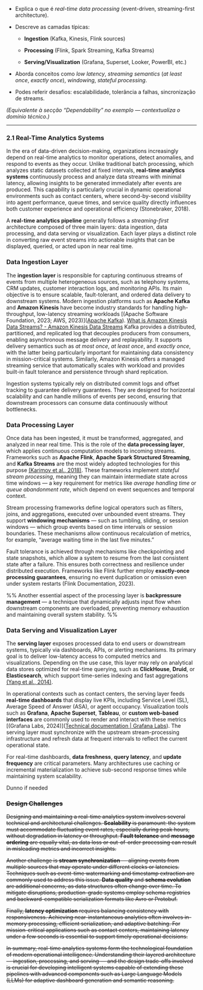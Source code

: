 - Explica o que é _real-time data processing_ (event-driven, streaming-first architecture).
    
- Descreve as camadas típicas:
    
    - **Ingestion** (Kafka, Kinesis, Flink sources)
        
    - **Processing** (Flink, Spark Streaming, Kafka Streams)
        
    - **Serving/Visualization** (Grafana, Superset, Looker, PowerBI, etc.)
        
- Aborda conceitos como _low latency_, _streaming semantics_ (_at least once_, _exactly once_), _windowing_, _stateful processing_.
    
- Podes referir desafios: escalabilidade, tolerância a falhas, sincronização de streams.
    

_(Equivalente à secção “Dependability” no exemplo — contextualiza o domínio técnico.)_


---
### 2.1 Real-Time Analytics Systems
In the era of data-driven decision-making, organizations increasingly depend on real-time analytics to monitor operations, detect anomalies, and respond to events as they occur. Unlike traditional batch processing, which analyzes static datasets collected at fixed intervals, **real-time analytics systems** continuously process and analyze data streams with minimal latency, allowing insights to be generated immediately after events are produced. This capability is particularly crucial in dynamic operational environments such as contact centers, where second-by-second visibility into agent performance, queue times, and service quality directly influences both customer experience and operational efficiency (Stonebraker, 2018).

A **real-time analytics pipeline** generally follows a _streaming-first_ architecture composed of three main layers: data ingestion, data processing, and data serving or visualization. Each layer plays a distinct role in converting raw event streams into actionable insights that can be displayed, queried, or acted upon in near real time.

### Data Ingestion Layer

The **ingestion layer** is responsible for capturing continuous streams of events from multiple heterogeneous sources, such as telephony systems, CRM updates, customer interaction logs, and monitoring APIs. Its main objective is to ensure scalable, fault-tolerant, and ordered data delivery to downstream systems. Modern ingestion platforms such as **Apache Kafka** and **Amazon Kinesis** have become industry standards for handling high-throughput, low-latency streaming workloads [(Apache Software Foundation, 2023; AWS, 2023)]([Apache Kafka](https://kafka.apache.org/)).
[What is Amazon Kinesis Data Streams? - Amazon Kinesis Data Streams](https://docs.aws.amazon.com/streams/latest/dev/introduction.html)
Kafka provides a distributed, partitioned, and replicated log that decouples producers from consumers, enabling asynchronous message delivery and replayability. It supports delivery semantics such as _at most once_, _at least once_, and _exactly once_, with the latter being particularly important for maintaining data consistency in mission-critical systems. Similarly, Amazon Kinesis offers a managed streaming service that automatically scales with workload and provides built-in fault tolerance and persistence through shard replication.

Ingestion systems typically rely on distributed commit logs and offset tracking to guarantee delivery guarantees. They are designed for horizontal scalability and can handle millions of events per second, ensuring that downstream processors can consume data continuously without bottlenecks.

### Data Processing Layer

Once data has been ingested, it must be transformed, aggregated, and analyzed in near real time. This is the role of the **data processing layer**, which applies continuous computation models to incoming streams. Frameworks such as **Apache Flink**, **Apache Spark Structured Streaming**, and **Kafka Streams** are the most widely adopted technologies for this purpose [(Karimov et al., 2018)]([1802.08496](https://arxiv.org/pdf/1802.08496)). These frameworks implement _stateful stream processing_, meaning they can maintain intermediate state across time windows — a key requirement for metrics like _average handling time_ or _queue abandonment rate_, which depend on event sequences and temporal context.

Stream processing frameworks define logical operators such as filters, joins, and aggregations, executed over unbounded event streams. They support **windowing mechanisms** — such as tumbling, sliding, or session windows — which group events based on time intervals or session boundaries. These mechanisms allow continuous recalculation of metrics, for example, “average waiting time in the last five minutes.”

Fault tolerance is achieved through mechanisms like checkpointing and state snapshots, which allow a system to resume from the last consistent state after a failure. This ensures both correctness and resilience under distributed execution. Frameworks like Flink further employ **exactly-once processing guarantees**, ensuring no event duplication or omission even under system restarts (Flink Documentation, 2023).

%% Another essential aspect of the processing layer is **backpressure management** — a technique that dynamically adjusts input flow when downstream components are overloaded, preventing memory exhaustion and maintaining overall system stability. %%

### Data Serving and Visualization Layer

The **serving layer** exposes processed data to end users or downstream systems, typically via dashboards, APIs, or alerting mechanisms. Its primary goal is to deliver low-latency access to computed metrics and visualizations. Depending on the use case, this layer may rely on analytical data stores optimized for real-time querying, such as **ClickHouse**, **Druid**, or **Elasticsearch**, which support time-series indexing and fast aggregations [(Yang et al., 2014)]([yang2014druid.pdf](https://cs-courses.mines.edu/csci598ab/spring2022/assets/papers/yang2014druid.pdf?utm_source=chatgpt.com)).

In operational contexts such as contact centers, the serving layer feeds **real-time dashboards** that display live KPIs, including Service Level (SL), Average Speed of Answer (ASA), or agent occupancy. Visualization tools such as **Grafana**, **Apache Superset**, **Tableau**, or **custom web-based interfaces** are commonly used to render and interact with these metrics [(Grafana Labs, 2024)]([Technical documentation | Grafana Labs](https://grafana.com/docs/)). The serving layer must synchronize with the upstream stream-processing infrastructure and refresh data at frequent intervals to reflect the current operational state.

For real-time dashboards, **data freshness**, **query latency**, and **update frequency** are critical parameters. Many architectures use caching or incremental materialization to achieve sub-second response times while maintaining system scalability.


Dunno if needed
### ~~Design Challenges~~

~~Designing and maintaining a real-time analytics system involves several technical and architectural challenges. **Scalability** is paramount: the system must accommodate fluctuating event rates, especially during peak hours, without degradation in latency or throughput. **Fault tolerance** and **message ordering** are equally vital, as data loss or out-of-order processing can result in misleading metrics and incorrect insights.~~

~~Another challenge is **stream synchronization** — aligning events from multiple sources that may operate under different clocks or latencies. Techniques such as event-time watermarking and timestamp extraction are commonly used to address this issue. **Data quality** and **schema evolution** are additional concerns, as data structures often change over time. To mitigate disruptions, production-grade systems employ schema registries and backward-compatible serialization formats like Avro or Protobuf.~~

~~Finally, **latency optimization** requires balancing consistency with responsiveness. Achieving near-instantaneous analytics often involves in-memory processing, efficient serialization, and adaptive batching. For mission-critical applications such as contact centers, maintaining latency under a few seconds is essential to support timely operational decisions.~~

~~In summary, real-time analytics systems form the technological foundation of modern operational intelligence. Understanding their layered architecture — ingestion, processing, and serving — and the design trade-offs involved is crucial for developing intelligent systems capable of extending these pipelines with advanced components such as Large Language Models (LLMs) for adaptive dashboard generation and semantic reasoning.~~